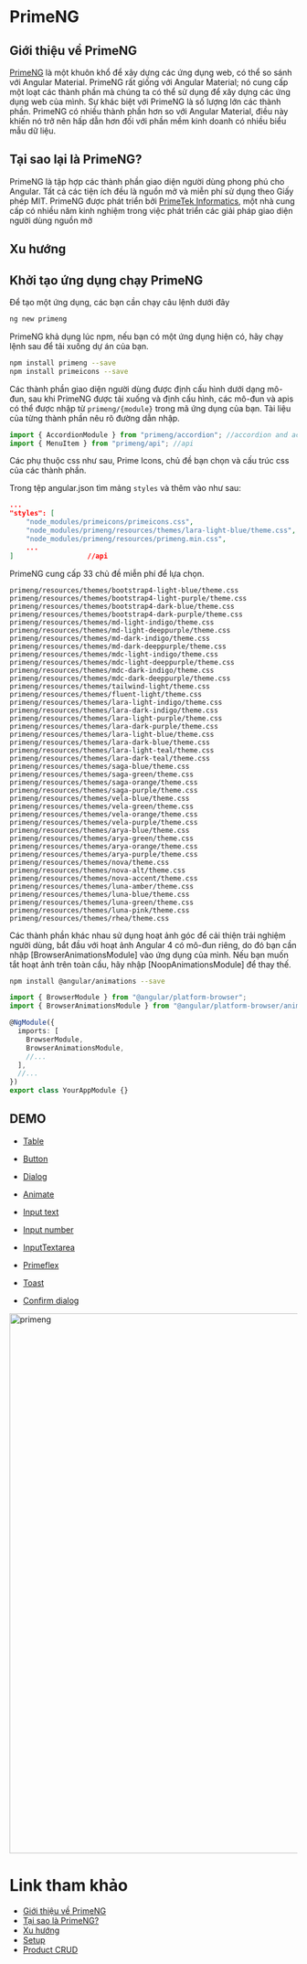# PrimeNG

## Giới thiệu về PrimeNG

[PrimeNG](https://www.primefaces.org/primeng/) là một khuôn khổ để xây dựng
các ứng dụng web, có thể so sánh với
Angular Material. PrimeNG rất giống với Angular Material;
nó cung cấp một loạt các thành
phần mà chúng ta có thể sử dụng để xây dựng
các ứng dụng web của mình. Sự khác biệt với
PrimeNG là số lượng lớn các thành phần.
PrimeNG có nhiều thành phần hơn so với Angular Material,
điều này khiến nó trở nên hấp
dẫn hơn đối với phần mềm kinh doanh có nhiều
biểu mẫu dữ liệu.

## Tại sao lại là PrimeNG?

PrimeNG là tập hợp các thành phần giao diện
người dùng phong phú cho Angular. Tất cả các
tiện ích đều là nguồn mở và miễn phí sử dụng
theo Giấy phép MIT. PrimeNG được phát triển
bởi [PrimeTek Informatics](http://www.primetek.com.tr/), một nhà cung cấp có nhiều năm kinh nghiệm trong việc phát triển các giải pháp giao diện người dùng nguồn mở

## Xu hướng

## Khởi tạo ứng dụng chạy PrimeNG

Để tạo một ứng dụng, các bạn cần chạy câu lệnh dưới đây

```bash
ng new primeng
```

PrimeNG khả dụng lúc npm, nếu bạn có một ứng dụng hiện có, hãy chạy lệnh sau để tải xuống dự án của bạn.

```bash
npm install primeng --save
npm install primeicons --save
```

Các thành phần giao diện người dùng được
định cấu hình dưới dạng mô-đun, sau khi
PrimeNG được tải xuống và định cấu hình,
các mô-đun và apis có thể được nhập từ `primeng/{module}`
trong mã ứng dụng của bạn. Tài liệu của từng thành phần nêu rõ đường dẫn nhập.

```typescript
import { AccordionModule } from "primeng/accordion"; //accordion and accordion tab
import { MenuItem } from "primeng/api"; //api
```

Các phụ thuộc css như sau, Prime Icons, chủ đề bạn chọn và cấu trúc css của các thành phần.

Trong tệp angular.json tìm mảng `styles` và thêm vào như sau:

```json
...
"styles": [
    "node_modules/primeicons/primeicons.css",
    "node_modules/primeng/resources/themes/lara-light-blue/theme.css",
    "node_modules/primeng/resources/primeng.min.css",
    ...
]                  //api
```

PrimeNG cung cấp 33 chủ đề miễn phí để lựa chọn.

```
primeng/resources/themes/bootstrap4-light-blue/theme.css
primeng/resources/themes/bootstrap4-light-purple/theme.css
primeng/resources/themes/bootstrap4-dark-blue/theme.css
primeng/resources/themes/bootstrap4-dark-purple/theme.css
primeng/resources/themes/md-light-indigo/theme.css
primeng/resources/themes/md-light-deeppurple/theme.css
primeng/resources/themes/md-dark-indigo/theme.css
primeng/resources/themes/md-dark-deeppurple/theme.css
primeng/resources/themes/mdc-light-indigo/theme.css
primeng/resources/themes/mdc-light-deeppurple/theme.css
primeng/resources/themes/mdc-dark-indigo/theme.css
primeng/resources/themes/mdc-dark-deeppurple/theme.css
primeng/resources/themes/tailwind-light/theme.css
primeng/resources/themes/fluent-light/theme.css
primeng/resources/themes/lara-light-indigo/theme.css
primeng/resources/themes/lara-dark-indigo/theme.css
primeng/resources/themes/lara-light-purple/theme.css
primeng/resources/themes/lara-dark-purple/theme.css
primeng/resources/themes/lara-light-blue/theme.css
primeng/resources/themes/lara-dark-blue/theme.css
primeng/resources/themes/lara-light-teal/theme.css
primeng/resources/themes/lara-dark-teal/theme.css
primeng/resources/themes/saga-blue/theme.css
primeng/resources/themes/saga-green/theme.css
primeng/resources/themes/saga-orange/theme.css
primeng/resources/themes/saga-purple/theme.css
primeng/resources/themes/vela-blue/theme.css
primeng/resources/themes/vela-green/theme.css
primeng/resources/themes/vela-orange/theme.css
primeng/resources/themes/vela-purple/theme.css
primeng/resources/themes/arya-blue/theme.css
primeng/resources/themes/arya-green/theme.css
primeng/resources/themes/arya-orange/theme.css
primeng/resources/themes/arya-purple/theme.css
primeng/resources/themes/nova/theme.css
primeng/resources/themes/nova-alt/theme.css
primeng/resources/themes/nova-accent/theme.css
primeng/resources/themes/luna-amber/theme.css
primeng/resources/themes/luna-blue/theme.css
primeng/resources/themes/luna-green/theme.css
primeng/resources/themes/luna-pink/theme.css
primeng/resources/themes/rhea/theme.css
```

Các thành phần khác nhau sử dụng hoạt ảnh góc để cải thiện trải nghiệm người dùng, bắt đầu với hoạt ảnh Angular 4 có mô-đun riêng, do đó bạn cần nhập [BrowserAnimationsModule] vào ứng dụng của mình. Nếu bạn muốn tắt hoạt ảnh trên toàn cầu, hãy nhập [NoopAnimationsModule] để thay thế.

```bash
npm install @angular/animations --save
```

```typescript
import { BrowserModule } from "@angular/platform-browser";
import { BrowserAnimationsModule } from "@angular/platform-browser/animations";

@NgModule({
  imports: [
    BrowserModule,
    BrowserAnimationsModule,
    //...
  ],
  //...
})
export class YourAppModule {}
```

## DEMO

- [Table](https://www.primefaces.org/primeng/table)

- [Button](https://www.primefaces.org/primeng/button)

- [Dialog](https://www.primefaces.org/primeng/dialog)

- [Animate](https://www.primefaces.org/primeng/animate)

- [Input text](https://www.primefaces.org/primeng/inputtext)

- [Input number](https://www.primefaces.org/primeng/inputnumber)

- [InputTextarea](https://www.primefaces.org/primeng/inputtextarea)

- [Primeflex](https://www.primefaces.org/primeflex/)

- [Toast](https://www.primefaces.org/primeng/toast)

- [Confirm dialog](https://www.primefaces.org/primeng/confirmdialog)

<img width="945" alt="primeng" src="https://user-images.githubusercontent.com/91354582/209602842-4a7671fb-36c7-48e7-83fe-1a993cff24e9.png">

# Link tham khảo

- [Giới thiệu về PrimeNG](https://dontpaniclabs.com/blog/post/2021/06/15/introduction-to-primeng/)
- [Tại sao là PrimeNG?](https://www.primefaces.org/primeng-v8-lts/#/)
- [Xu hướng](https://npmtrends.com/@angular/material-vs-primeng)
- [Setup](https://www.primefaces.org/primeng/setup)
- [Product CRUD](https://www.youtube.com/watch?v=nxb27l6LBEU)
